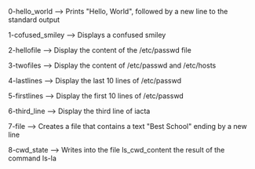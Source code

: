 0-hello_world --> Prints "Hello, World", followed by a new line to the standard output

1-cofused_smiley --> Displays a confused smiley

2-hellofile --> Display the content of the /etc/passwd file

3-twofiles --> Display the content of /etc/passwd and /etc/hosts

4-lastlines --> Display the last 10 lines of /etc/passwd

5-firstlines --> Display the first 10 lines of /etc/passwd

6-third_line --> Display the third line of iacta

7-file --> Creates a file that contains a text "Best School" ending by a new line

8-cwd_state --> Writes into the file ls_cwd_content the result of the command ls-la
